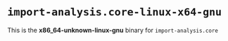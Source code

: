 # `import-analysis.core-linux-x64-gnu`

This is the **x86_64-unknown-linux-gnu** binary for `import-analysis.core`
